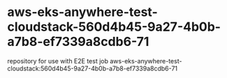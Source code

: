 # aws-eks-anywhere-test-cloudstack-560d4b45-9a27-4b0b-a7b8-ef7339a8cdb6-71
repository for use with E2E test job aws-eks-anywhere-test-cloudstack:560d4b45-9a27-4b0b-a7b8-ef7339a8cdb6-71
